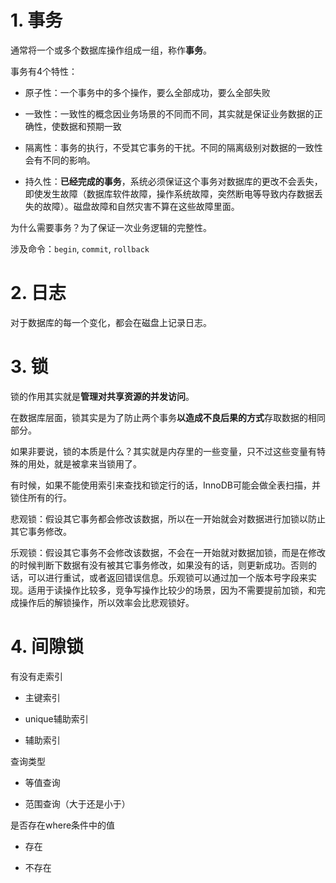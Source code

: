 # 1. 事务

通常将一个或多个数据库操作组成一组，称作**事务**。

事务有4个特性：

* 原子性：一个事务中的多个操作，要么全部成功，要么全部失败

* 一致性：一致性的概念因业务场景的不同而不同，其实就是保证业务数据的正确性，使数据和预期一致

* 隔离性：事务的执行，不受其它事务的干扰。不同的隔离级别对数据的一致性会有不同的影响。

* 持久性：**已经完成的事务**，系统必须保证这个事务对数据库的更改不会丢失，即使发生故障（数据库软件故障，操作系统故障，突然断电等导致内存数据丢失的故障）。磁盘故障和自然灾害不算在这些故障里面。

为什么需要事务？为了保证一次业务逻辑的完整性。

涉及命令：`begin`, `commit`, `rollback`


# 2. 日志

对于数据库的每一个变化，都会在磁盘上记录日志。

# 3. 锁

锁的作用其实就是**管理对共享资源的并发访问**。

在数据库层面，锁其实是为了防止两个事务**以造成不良后果的方式**存取数据的相同部分。

如果非要说，锁的本质是什么？其实就是内存里的一些变量，只不过这些变量有特殊的用处，就是被拿来当锁用了。

有时候，如果不能使用索引来查找和锁定行的话，InnoDB可能会做全表扫描，并锁住所有的行。


悲观锁：假设其它事务都会修改该数据，所以在一开始就会对数据进行加锁以防止其它事务修改。

乐观锁：假设其它事务不会修改该数据，不会在一开始就对数据加锁，而是在修改的时候判断下数据有没有被其它事务修改，如果没有的话，则更新成功。否则的话，可以进行重试，或者返回错误信息。乐观锁可以通过加一个版本号字段来实现。适用于读操作比较多，竞争写操作比较少的场景，因为不需要提前加锁，和完成操作后的解锁操作，所以效率会比悲观锁好。




# 4. 间隙锁

有没有走索引

* 主键索引

* unique辅助索引

* 辅助索引

查询类型

* 等值查询

* 范围查询（大于还是小于）

是否存在where条件中的值

* 存在

* 不存在




















